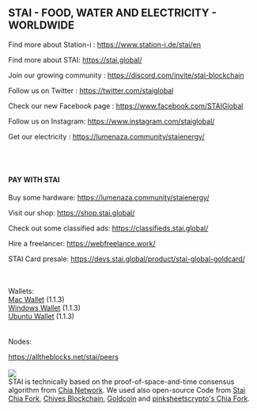 <p id="station"></p>
<h2>STAI - FOOD, WATER AND ELECTRICITY - WORLDWIDE</h2>

Find more about Station-i : https://www.station-i.de/stai/en

Find more about STAI: https://stai.global/

Join our growing community : https://discord.com/invite/stai-blockchain

Follow us on Twitter : https://twitter.com/staiglobal

Check our new Facebook page : https://www.facebook.com/STAIGlobal

Follow us on Instagram: https://www.instagram.com/staiglobal/

Get our electricity : https://lumenaza.community/staienergy/
<br><br><br><br>

<h4>PAY WITH STAI</h4>

Buy some hardware: https://lumenaza.community/staienergy/

Visit our shop: https://shop.stai.global/

Check out some classified ads: https://classifieds.stai.global/

Hire a freelancer: https://webfreelance.work/

STAI Card presale: https://devs.stai.global/product/stai-global-goldcard/


<br><br>
Wallets:<br>
<a href="https://github.com/STATION-I/stai-blockchain/releases/download/1.1.3/Stai-1.1.3.dmg">Mac Wallet</a> (1.1.3)<br>
<a href="https://github.com/STATION-I/stai-blockchain/releases/download/1.1.3/StaiSetup-1.1.3.exe">Windows Wallet</a> (1.1.3)<br>
<a href="https://github.com/STATION-I/stai-blockchain/releases/download/1.1.3/stai-blockchain_1.1.3_amd64.deb">Ubuntu Wallet</a> (1.1.3)<br>
<br><br>
Nodes:

<a href="https://alltheblocks.net/stai/peers">https://alltheblocks.net/stai/peers</a><br><br>
<img src="https://www.station-i.de/wp-content/uploads/2016/07/sw_zuweso_iguru_station-i_gruen.jpg"/>
<br>
STAI is technically based on the proof-of-space-and-time consensus algorithm from <a href="https://github.com/Chia-Network/chia-blockchain/">Chia Network</a>. We used also open-source Code from <a href="https://github.com/STATION-I/stai-blockchain">Stai Chia Fork</a>, <a href="https://github.com/HiveProject2021/chives-blockchain">Chives Blockchain</a>, <a href="https://github.com/Gold-Coin-Network/goldcoin-blockchain">Goldcoin</a> and <a href="https://github.com/pinksheetscrypto/covid-blockchain">pinksheetscrypto's Chia Fork</a>.
